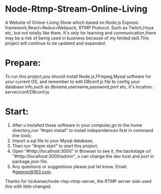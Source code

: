 # Node-Rtmp-Stream-Online-Living
A Website of Online-Living Show which based on Node.js Express framework,React+Redux+Webpack, RTMP Protocol. Such as Twitch,Huya etc, but not totally like them. It's only for learning and communication,there may be a risk of being used in business because of my limited skill.This project will continue to be updated and expanded.

# Prepare:
To run this project,you should install Node.js,FFmpeg,Mysql software for your current OS, and remember to edit DBconf.js file to config your database info,such as dbname,username,password,port etc, it's location : server/conf/DBconf.js

# Start:
1. After u installed these software in your computer,go to the home directory,run "#npm install" to install independences first in command line tools;
2. Import a.sql file to your Mysql database;
3. Then run "#npm start" to start this project;
4. Open "#http://localhost:3000" in Browser to see it, the backstage url "#http://localhost:3000/admin", u can change the dev host and port in package.json file.
5. Any questions or suggestions please just let know. Email: #gpproo@163.com.

Thanks for iizukanao/node-rtsp-rtmp-server, the RTMP server side used this with little changed.
